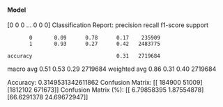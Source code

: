 #### Model
[0 0 0 ... 0 0 0]
Classification Report:
              precision    recall  f1-score   support

           0       0.09      0.78      0.17    235909
           1       0.93      0.27      0.42   2483775

    accuracy                           0.31   2719684
   macro avg       0.51      0.53      0.29   2719684
weighted avg       0.86      0.31      0.40   2719684

Accuracy: 0.3149531342611862
Confusion Matrix:
[[ 184900   51009]
 [1812102  671673]]
Confusion Matrix (%):
[[ 6.79858395  1.87554878]
 [66.6291378  24.69672947]]
